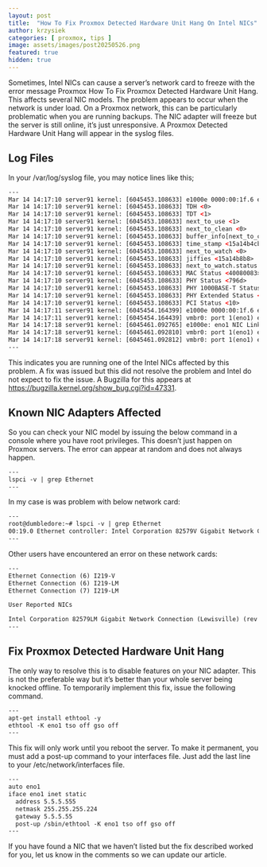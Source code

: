 ```yaml
---
layout: post
title:  "How To Fix Proxmox Detected Hardware Unit Hang On Intel NICs"
author: krzysiek
categories: [ proxmox, tips ]
image: assets/images/post20250526.png
featured: true
hidden: true
---
```


Sometimes, Intel NICs can cause a server’s network card to freeze with the error message Proxmox How To Fix Proxmox Detected Hardware Unit Hang. This affects several NIC models. The problem appears to occur when the network is under load. On a Proxmox network, this can be particularly problematic when you are running backups. The NIC adapter will freeze but the server is still online, it’s just unresponsive. A Proxmox Detected Hardware Unit Hang will appear in the syslog files.

## Log Files
In your /var/log/syslog file, you may notice lines like this;

```html
---
Mar 14 14:17:10 server91 kernel: [6045453.108633] e1000e 0000:00:1f.6 eno1: Detected Hardware Unit Hang:
Mar 14 14:17:10 server91 kernel: [6045453.108633] TDH <0>
Mar 14 14:17:10 server91 kernel: [6045453.108633] TDT <1>
Mar 14 14:17:10 server91 kernel: [6045453.108633] next_to_use <1>
Mar 14 14:17:10 server91 kernel: [6045453.108633] next_to_clean <0>
Mar 14 14:17:10 server91 kernel: [6045453.108633] buffer_info[next_to_clean]:
Mar 14 14:17:10 server91 kernel: [6045453.108633] time_stamp <15a14b4cb>
Mar 14 14:17:10 server91 kernel: [6045453.108633] next_to_watch <0>
Mar 14 14:17:10 server91 kernel: [6045453.108633] jiffies <15a14b8b8>
Mar 14 14:17:10 server91 kernel: [6045453.108633] next_to_watch.status <0>
Mar 14 14:17:10 server91 kernel: [6045453.108633] MAC Status <40080083>
Mar 14 14:17:10 server91 kernel: [6045453.108633] PHY Status <796d>
Mar 14 14:17:10 server91 kernel: [6045453.108633] PHY 1000BASE-T Status <3800>
Mar 14 14:17:10 server91 kernel: [6045453.108633] PHY Extended Status <3000>
Mar 14 14:17:10 server91 kernel: [6045453.108633] PCI Status <10>
Mar 14 14:17:11 server91 kernel: [6045454.164399] e1000e 0000:00:1f.6 eno1: Reset adapter unexpectedly
Mar 14 14:17:11 server91 kernel: [6045454.164439] vmbr0: port 1(eno1) entered disabled state
Mar 14 14:17:18 server91 kernel: [6045461.092765] e1000e: eno1 NIC Link is Up 1000 Mbps Full Duplex, Flow Control: Rx/Tx
Mar 14 14:17:18 server91 kernel: [6045461.092810] vmbr0: port 1(eno1) entered blocking state
Mar 14 14:17:18 server91 kernel: [6045461.092812] vmbr0: port 1(eno1) entered forwarding state
---
```

This indicates you are running one of the Intel NICs affected by this problem. A fix was issued but this did not resolve the problem and Intel do not expect to fix the issue. A Bugzilla for this appears at <a target="_blank" href="https://bugzilla.kernel.org/show_bug.cgi?id=47331">https://bugzilla.kernel.org/show_bug.cgi?id=47331</a>.

## Known NIC Adapters Affected
So you can check your NIC model by issuing the below command in a console where you have root privileges. This doesn’t just happen on Proxmox servers. The error can appear at random and does not always happen.

```html
---
lspci -v | grep Ethernet
---
```

In my case is was problem with below network card: 

```html
---
root@dumbledore:~# lspci -v | grep Ethernet
00:19.0 Ethernet controller: Intel Corporation 82579V Gigabit Network Connection (rev 04)
---
```

Other users have encountered an error on these network cards: 

```html
---
Ethernet Connection (6) I219-V
Ethernet Connection (6) I219-LM
Ethernet Connection (7) I219-LM

User Reported NICs

Intel Corporation 82579LM Gigabit Network Connection (Lewisville) (rev 04)
---
```


## Fix Proxmox Detected Hardware Unit Hang
The only way to resolve this is to disable features on your NIC adapter. This is not the preferable way but it’s better than your whole server being knocked offline. To temporarily implement this fix, issue the following command.

```html
---
apt-get install ethtool -y
ethtool -K eno1 tso off gso off
---
```

This fix will only work until you reboot the server. To make it permanent, you must add a post-up command to your interfaces file. Just add the last line to your /etc/network/interfaces file.
```html
---
auto eno1
iface eno1 inet static
  address 5.5.5.555
  netmask 255.255.255.224
  gateway 5.5.5.55
  post-up /sbin/ethtool -K eno1 tso off gso off
---
```  

If you have found a NIC that we haven’t listed but the fix described worked for you, let us know in the comments so we can update our article.

